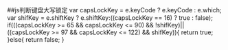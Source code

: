 ##js判断键盘大写锁定
 	var capsLockKey = e.keyCode ? e.keyCode : e.which;
	var shifKey = e.shiftKey ? e.shiftKey:((capsLockKey == 16) ? true : false);
	if(((capsLockKey >= 65 && capsLockKey <= 90) && !shifKey)||((capsLockKey >= 97 && capsLockKey <= 122) && shifKey)){
	    return true;
	}else{
	    return false;
	}